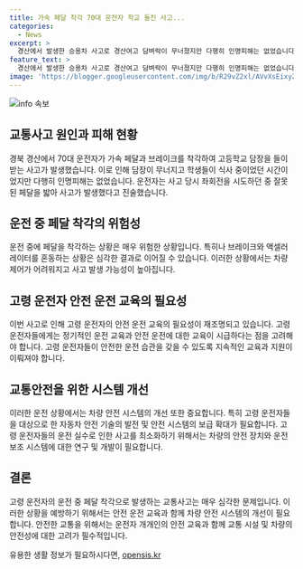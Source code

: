 ```yaml
---
title: 가속 페달 착각 70대 운전자 학교 돌진 사고...
categories:
  - News
excerpt: >
  경산에서 발생한 승용차 사고로 경산여고 담벼락이 무너졌지만 다행히 인명피해는 없었습니다. 70대 운전자가 가속과 브레이크를 착각해 고등학교 담장을 들이받았는데, 사고 장소는 급식실 앞이었고, 학생들은 다행히 점심 시간이었기에 다치지는 않았습니다. 운전자는 사고 경위에 대해 설명 중이며 경찰은 진술을 바탕으로 사고 경위를 조사 중입니다. (150자)
feature_text: >
  경산에서 발생한 승용차 사고로 경산여고 담벼락이 무너졌지만 다행히 인명피해는 없었습니다. 70대 운전자가 가속과 브레이크를 착각해 고등학교 담장을 들이받았는데, 사고 장소는 급식실 앞이었고, 학생들은 다행히 점심 시간이었기에 다치지는 않았습니다. 운전자는 사고 경위에 대해 설명 중이며 경찰은 진술을 바탕으로 사고 경위를 조사 중입니다. (150자)
image: 'https://blogger.googleusercontent.com/img/b/R29vZ2xl/AVvXsEixyZcFfHzMRdzZMjFBmAUKJYCLCGyLL1o632UiGVXcaFdKo_bkvkuCioo0uUKlGfBVcT3P84aROyZIXSBEx3Aw5nCQ3pTgDom1WDC4m8eifvWiAmWEEVb4x6G_l8C0QH225ldMjyaFvpxGEBGNO37VmDTDMHGhJPq73UglMfDca1-0aw/s1600/blogspot.png'
---
```


<p><img src="https://blogger.googleusercontent.com/img/b/R29vZ2xl/AVvXsEixyZcFfHzMRdzZMjFBmAUKJYCLCGyLL1o632UiGVXcaFdKo_bkvkuCioo0uUKlGfBVcT3P84aROyZIXSBEx3Aw5nCQ3pTgDom1WDC4m8eifvWiAmWEEVb4x6G_l8C0QH225ldMjyaFvpxGEBGNO37VmDTDMHGhJPq73UglMfDca1-0aw/s1600/blogspot.png" alt="info 속보" /></p>

<h2 data-ke-size="size26">교통사고 원인과 피해 현황</h2>

<p data-ke-size="size16">경북 경산에서 70대 운전자가 가속 페달과 브레이크를 착각하여 고등학교 담장을 들이받는 사고가 발생했습니다. 이로 인해 담장이 무너지고 학생들이 식사 중이었던 시간이었지만 다행히 인명피해는 없었습니다. 운전자는 사고 당시 좌회전을 시도하던 중 잘못된 페달을 밟아 사고가 발생했다고 진술했습니다.</p>

<h2 data-ke-size="size26">운전 중 페달 착각의 위험성</h2>

<p data-ke-size="size16">운전 중에 페달을 착각하는 상황은 매우 위험한 상황입니다. 특히나 브레이크와 액셀러레이터를 혼동하는 상황은 심각한 결과로 이어질 수 있습니다. 이러한 상황에서는 차량 제어가 어려워지고 사고 발생 가능성이 높아집니다.</p>

<h2 data-ke-size="size26">고령 운전자 안전 운전 교육의 필요성</h2>

<p data-ke-size="size16">이번 사고로 인해 고령 운전자의 안전 운전 교육의 필요성이 재조명되고 있습니다. 고령 운전자들에게는 정기적인 운전 교육과 안전 운전에 대한 교육이 시급하다는 점을 고려해야 합니다. 고령 운전자들이 안전한 운전 습관을 갖을 수 있도록 지속적인 교육과 지원이 이뤄져야 합니다.</p>

<h2 data-ke-size="size26">교통안전을 위한 시스템 개선</h2>

<p data-ke-size="size16">이러한 운전 상황에서는 차량 안전 시스템의 개선 또한 중요합니다. 특히 고령 운전자들을 대상으로 한 자동차 안전 기술의 발전 및 안전 시스템의 보급 확대가 필요합니다. 고령 운전자들의 운전 실수로 인한 사고를 최소화하기 위해서는 차량의 안전 장치와 운전 보조 시스템에 대한 연구 및 개발이 필요합니다.</p>

<h2 data-ke-size="size26">결론</h2>

<p data-ke-size="size16">고령 운전자의 운전 중 페달 착각으로 발생하는 교통사고는 매우 심각한 문제입니다. 이러한 상황을 예방하기 위해서는 안전 운전 교육과 함께 차량 안전 시스템의 개선이 필요합니다. 안전한 교통을 위해서는 운전자 개개인의 안전 교육과 함께 교통 시설 및 차량의 안전성에 대한 고려가 필수적입니다.</p>
유용한 생활 정보가 필요하시다면, <a href="https://opensis.kr" rel="dofollow">opensis.kr</a>


